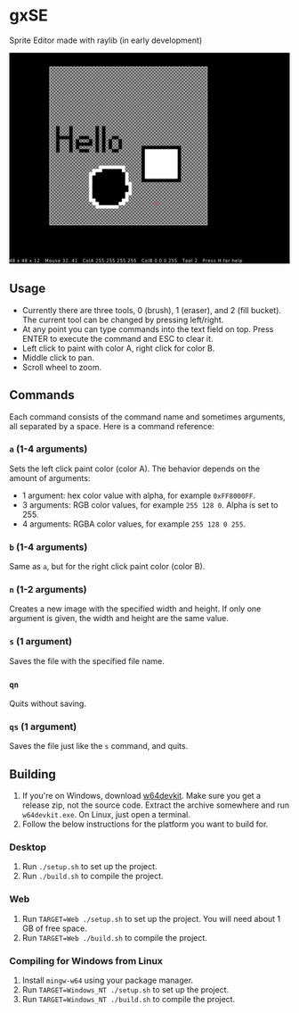 # gxSE
Sprite Editor made with raylib (in early development)

![](assets/screenshot.png)


## Usage
* Currently there are three tools, 0 (brush), 1 (eraser), and 2 (fill bucket). The current tool can be changed by pressing left/right.
* At any point you can type commands into the text field on top. Press ENTER to execute the command and ESC to clear it.
* Left click to paint with color A, right click for color B.
* Middle click to pan.
* Scroll wheel to zoom.


## Commands
Each command consists of the command name and sometimes arguments, all separated by a space. Here is a command reference:

### `a` (1-4 arguments)
Sets the left click paint color (color A). The behavior depends on the amount of arguments:
- 1 argument: hex color value with alpha, for example `0xFF8000FF`.
- 3 arguments: RGB color values, for example `255 128 0`. Alpha is set to 255.
- 4 arguments: RGBA color values, for example `255 128 0 255`.

### `b` (1-4 arguments)
Same as `a`, but for the right click paint color (color B).

### `n` (1-2 arguments)
Creates a new image with the specified width and height. If only one argument is given, the width and height are the same value.

### `s` (1 argument)
Saves the file with the specified file name.

### `qn`
Quits without saving.

### `qs` (1 argument)
Saves the file just like the `s` command, and quits.


## Building
1. If you're on Windows, download [w64devkit](https://github.com/skeeto/w64devkit/releases). Make sure you get a release zip, not the source code. Extract the archive somewhere and run `w64devkit.exe`. On Linux, just open a terminal.
2. Follow the below instructions for the platform you want to build for.

### Desktop
1. Run `./setup.sh` to set up the project.
2. Run `./build.sh` to compile the project.

### Web
1. Run `TARGET=Web ./setup.sh` to set up the project. You will need about 1 GB of free space.
2. Run `TARGET=Web ./build.sh` to compile the project.

### Compiling for Windows from Linux
1. Install `mingw-w64` using your package manager.
2. Run `TARGET=Windows_NT ./setup.sh` to set up the project.
3. Run `TARGET=Windows_NT ./build.sh` to compile the project.